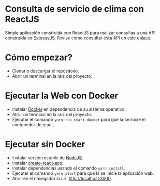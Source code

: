 # Consulta de servicio de clima con ReactJS
Simple aplicación construida con ReactJS para realizar consultas a una API construida en [ExpressJS](https://expressjs.com/es). Revise como consultar esta API en este [enlace](https://github.com/mlezcano1985/acid_labs_backend).

# Cómo empezar?
- Clonar o descargar el repositorio.
- Abrir un terminal en la raíz del proyecto.

# Ejecutar la Web con Docker
- Instalar [Docker](https://docs.docker.com/compose/install/) en dependencia de su sistema operativo.
- Abrir un terminal en la raíz del proyecto.
- Ejecutar el comando `yarn run start-docker` para que la se inicie el contenedor de react.

# Ejecutar sin Docker
- Instalar versión estable de [NodeJS](https://nodejs.org/es/download/).
- Instalar [create-react-app](https://es.reactjs.org/docs/create-a-new-react-app.html).
- Instalar dependencias usando el comando `yarn install`.
- Ejecutar el comando `yarn start` para que la se inicie la aplicación web.
- Abrir en el navegador la url: [http://localhost:3000](http://localhost:3000).
